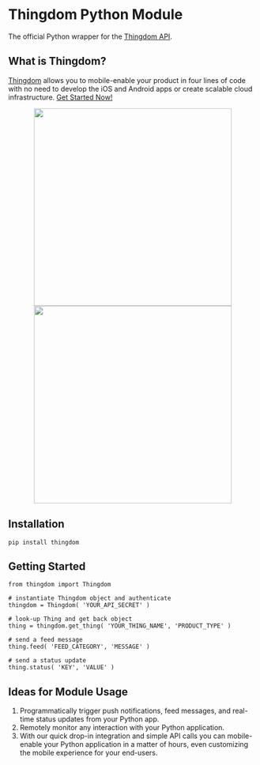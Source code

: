 Thingdom Python Module
===========

The official Python wrapper for the [Thingdom API](https://thingdom.io/).

## What is Thingdom?

[Thingdom](https://thingdom.io) allows you to mobile-enable your product in four lines of code with no need to develop the iOS and Android apps or create scalable cloud infrastructure. [Get Started Now!](https://thingdom.io/sign-up)

<p align="center">

<img src="https://thingdom.io/images/profile/5.png?raw=true" height="400px" />

<img src="https://thingdom.io/images/profile/2.png?raw=true" height="400px" />

</p>

## Installation
```
pip install thingdom
```

## Getting Started
```
from thingdom import Thingdom

# instantiate Thingdom object and authenticate
thingdom = Thingdom( 'YOUR_API_SECRET' )

# look-up Thing and get back object
thing = thingdom.get_thing( 'YOUR_THING_NAME', 'PRODUCT_TYPE' )

# send a feed message
thing.feed( 'FEED_CATEGORY', 'MESSAGE' )

# send a status update
thing.status( 'KEY', 'VALUE' )

```

## Ideas for Module Usage

1. Programmatically trigger push notifications, feed messages, and real-time status updates from your Python app.
2. Remotely monitor any interaction with your Python application.
3. With our quick drop-in integration and simple API calls you can mobile-enable your Python application in a matter of hours, even customizing the mobile experience for your end-users.
